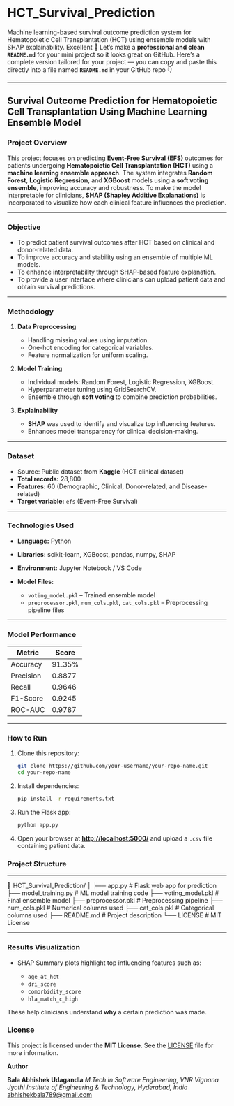 # HCT_Survival_Prediction
Machine learning-based survival outcome prediction system for Hematopoietic Cell Transplantation (HCT) using ensemble models with SHAP explainability.
Excellent 👏 Let’s make a **professional and clean `README.md`** for your mini project so it looks great on GitHub.
Here’s a complete version tailored for your project — you can copy and paste this directly into a file named **`README.md`** in your GitHub repo 👇

---

##  Survival Outcome Prediction for Hematopoietic Cell Transplantation Using Machine Learning Ensemble Model

###  Project Overview

This project focuses on predicting **Event-Free Survival (EFS)** outcomes for patients undergoing **Hematopoietic Cell Transplantation (HCT)** using a **machine learning ensemble approach**.
The system integrates **Random Forest**, **Logistic Regression**, and **XGBoost** models using a **soft voting ensemble**, improving accuracy and robustness.
To make the model interpretable for clinicians, **SHAP (Shapley Additive Explanations)** is incorporated to visualize how each clinical feature influences the prediction.

---

###  Objective

* To predict patient survival outcomes after HCT based on clinical and donor-related data.
* To improve accuracy and stability using an ensemble of multiple ML models.
* To enhance interpretability through SHAP-based feature explanation.
* To provide a user interface where clinicians can upload patient data and obtain survival predictions.

---

###  Methodology

1. **Data Preprocessing**

   * Handling missing values using imputation.
   * One-hot encoding for categorical variables.
   * Feature normalization for uniform scaling.

2. **Model Training**

   * Individual models: Random Forest, Logistic Regression, XGBoost.
   * Hyperparameter tuning using GridSearchCV.
   * Ensemble through **soft voting** to combine prediction probabilities.

3. **Explainability**

   * **SHAP** was used to identify and visualize top influencing features.
   * Enhances model transparency for clinical decision-making.

---

###  Dataset

* Source: Public dataset from **Kaggle** (HCT clinical dataset)
* **Total records:** 28,800
* **Features:** 60 (Demographic, Clinical, Donor-related, and Disease-related)
* **Target variable:** `efs` (Event-Free Survival)

---

###  Technologies Used

* **Language:** Python
* **Libraries:** scikit-learn, XGBoost, pandas, numpy, SHAP
* **Environment:** Jupyter Notebook / VS Code
* **Model Files:**

  * `voting_model.pkl` – Trained ensemble model
  * `preprocessor.pkl`, `num_cols.pkl`, `cat_cols.pkl` – Preprocessing pipeline files

---

###  Model Performance

| Metric    | Score  |
| --------- | ------ |
| Accuracy  | 91.35% |
| Precision | 0.8877 |
| Recall    | 0.9646 |
| F1-Score  | 0.9245 |
| ROC-AUC   | 0.9787 |

---

###  How to Run

1. Clone this repository:

   ```bash
   git clone https://github.com/your-username/your-repo-name.git
   cd your-repo-name
   ```
2. Install dependencies:

   ```bash
   pip install -r requirements.txt
   ```
3. Run the Flask app:

   ```bash
   python app.py
   ```
4. Open your browser at **[http://localhost:5000/](http://localhost:5000/)** and upload a `.csv` file containing patient data.



###  Project Structure
---
📁 HCT_Survival_Prediction/
│
├── app.py                     # Flask web app for prediction
├── model_training.py          # ML model training code
├── voting_model.pkl           # Final ensemble model
├── preprocessor.pkl           # Preprocessing pipeline
├── num_cols.pkl               # Numerical columns used
├── cat_cols.pkl               # Categorical columns used
├── README.md                  # Project description
└── LICENSE                    # MIT License

---

### Results Visualization

* SHAP Summary plots highlight top influencing features such as:

  * `age_at_hct`
  * `dri_score`
  * `comorbidity_score`
  * `hla_match_c_high`

These help clinicians understand **why** a certain prediction was made.


### License

This project is licensed under the **MIT License**.
See the [LICENSE](./LICENSE) file for more information.


**Author**

**Bala Abhishek Udagandla**
*M.Tech in Software Engineering, VNR Vignana Jyothi Institute of Engineering & Technology, Hyderabad, India*
abhishekbala789@gmail.com
